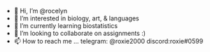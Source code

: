 - 👋 Hi, I’m @rocelyn
- 👀 I’m interested in biology, art, & languages
- 🌱 I’m currently learning biostatistics
- 💞️ I’m looking to collaborate on assignments :)
- 📫 How to reach me ... telegram: @roxie2000 discord:roxie#0599

<!---
rocelyn/rocelyn is a ✨ special ✨ repository because its `README.md` (this file) appears on your GitHub profile.
You can click the Preview link to take a look at your changes.
--->

